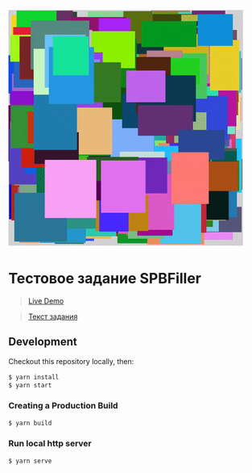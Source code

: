 [![Application example](docs/app-example.gif)](https://laniman.github.io/spbfiller-test-assignment/)

# Тестовое задание SPBFiller

> [Live Demo](https://laniman.github.io/spbfiller-test-assignment/)

> [Текст задания](docs/test-assignment.md)

## Development

Checkout this repository locally, then:

```shell
$ yarn install
$ yarn start
```

### Creating a Production Build

```shell
$ yarn build
```

### Run local http server

```shell
$ yarn serve
```
